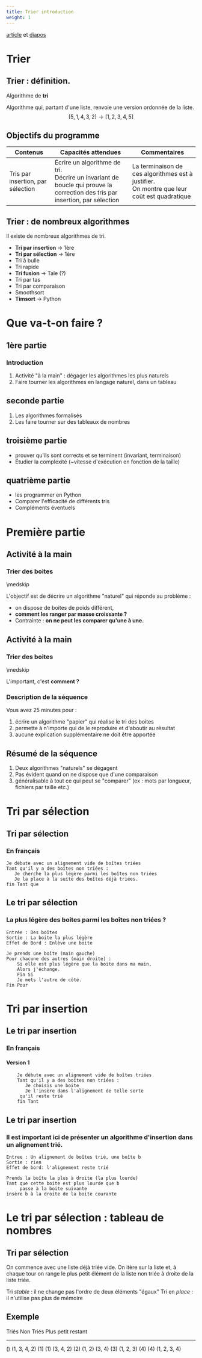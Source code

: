 ```yaml
---
title: Trier introduction
weight: 1
---
```


[article](/uploads/docsnsi/algo/tris/tris_1-Article.pdf) et [diapos](/uploads/docsnsi/algo/tris/tris_1-Beamer.pdf)


# Trier

## Trier : définition.

Algorithme de **tri**

Algorithme qui, partant d'une liste, renvoie une version ordonnée de la liste.
$$[5,1,4,3,2] \rightarrow [1,2,3,4,5]$$


## Objectifs du programme

| Contenus                          	| Capacités attendues                                                                                                            	| Commentaires                                                                                  	|
|-----------------------------------	|--------------------------------------------------------------------------------------------------------------------------------	|-----------------------------------------------------------------------------------------------	|
| Tris par insertion, par sélection 	| Écrire un algorithme de tri. <br>Décrire un invariant de boucle qui prouve la correction des tris par insertion, par sélection 	| La terminaison de ces algorithmes est à justifier.<br>On montre que leur coût est quadratique 	|


## Trier : de nombreux algorithmes


Il existe de nombreux algorithmes de tri.

* **Tri par insertion** -> 1ère
* **Tri par sélection** -> 1ère
* Tri à bulle
* Tri rapide
* **Tri fusion** -> Tale (?)
* Tri par tas
* Tri par comparaison
* Smoothsort
* **Timsort** -> Python

# Que va-t-on faire ?

## 1ère partie

### Introduction

1. Activité "à la main" : dégager les algorithmes les plus naturels
2. Faire tourner les algorithmes en langage naturel, dans un tableau

## seconde partie

1. Les algorithmes formalisés
2. Les faire tourner sur des tableaux de nombres

## troisième partie

* prouver qu'ils sont corrects et se terminent (invariant, terminaison)
* Étudier la complexité (~vitesse d'exécution en fonction de la taille)

## quatrième partie

* les programmer en Python
* Comparer l'efficacité de différents tris
* Compléments éventuels

# Première partie

## Activité à la main

### Trier des boites

\medskip

L'objectif est de décrire un algorithme "naturel" qui réponde au problème :

* on dispose de boites de poids différent,
* **comment les ranger par masse croissante ?**
* Contrainte : **on ne peut les comparer qu'une à une.**


## Activité à la main

### Trier des boites

\medskip

L'important, c'est **comment ?**

### Description de la séquence

Vous avez 25 minutes pour :

1. écrire un algorithme "papier" qui réalise le tri des boites
2. permette à n'importe qui de le reproduire et d'aboutir au résultat
3. aucune explication supplémentaire ne doit être apportée


## Résumé de la séquence

1. Deux algorithmes "naturels" se dégagent
2. Pas évident quand on ne dispose que d'une comparaison
3. généralisable à tout ce qui peut se "comparer" (ex : mots par longueur, fichiers par taille etc.)


# Tri par sélection

## Tri par sélection

### En français

```
Je débute avec un alignement vide de boîtes triées
Tant qu'il y a des boîtes non triées :
   Je cherche la plus légère parmi les boîtes non triées
   Je la place à la suite des boîtes déjà triées.
fin Tant que
```



## Le tri par sélection

### La plus légère des boites parmi les boîtes non triées ?

```
Entrée : Des boîtes
Sortie : La boite la plus légère
Effet de Bord : Enlève une boite

Je prends une boîte (main gauche)
Pour chacune des autres (main droite) :
    Si elle est plus légère que la boite dans ma main,
    Alors j'échange.
	Fin Si
	Je mets l'autre de côté.
Fin Pour
```

# Tri par insertion

## Le tri par insertion

### En français

#### Version 1
```
    Je débute avec un alignement vide de boîtes triées
    Tant qu'il y a des boîtes non triées :
       Je choisis une boite
	   Je l'insère dans l'alignement de telle sorte
     qu'il reste trié
    fin Tant
```


## Le tri par insertion

### Il est important ici de présenter un algorithme d'insertion dans un alignement trié.

```
Entree : Un alignement de boîtes trié, une boîte b
Sortie : rien
Effet de bord: l'alignement reste trié

Prends la boîte la plus à droite (la plus lourde)
Tant que cette boite est plus lourde que b
     passe à la boite suivante
insère b à la droite de la boite courante
```


# Le tri par sélection : tableau de nombres

## Tri par sélection

On commence avec une liste déjà triée vide.
On itère sur la liste et, à chaque tour on range le plus petit élément de la liste non triée à droite de la liste triée.

Tri _stable_ : il ne change pas l'ordre de deux éléments "égaux"
Tri en _place_ : il n'utilise pas plus de mémoire

## Exemple

  Triés                   Non Triés            Plus petit restant
----------------        -----------------    ----------------------
  ()                      (1, 3, 4, 2)             (1)
  (1)                     (3, 4, 2)               (2)
  (1, 2)                  (3, 4)                  (3)
  (1, 2, 3)               (4)                     (4)
  (1, 2, 3, 4)
